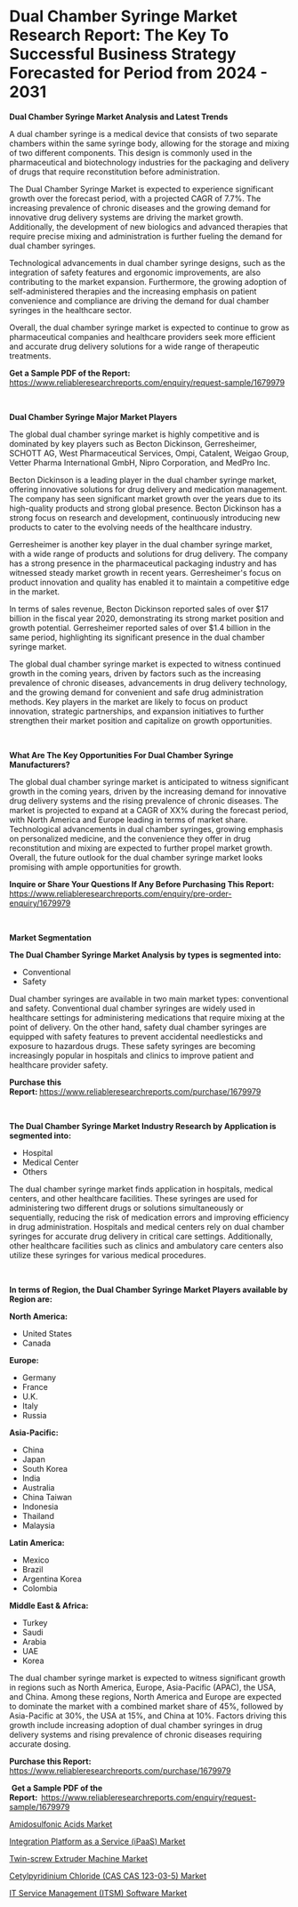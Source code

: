 <p><h1>Dual Chamber Syringe Market Research Report: The Key To Successful Business Strategy Forecasted for Period from 2024 - 2031</h1></p><p><strong>Dual Chamber Syringe Market Analysis and Latest Trends</strong></p>
<p><p>A dual chamber syringe is a medical device that consists of two separate chambers within the same syringe body, allowing for the storage and mixing of two different components. This design is commonly used in the pharmaceutical and biotechnology industries for the packaging and delivery of drugs that require reconstitution before administration.</p><p>The Dual Chamber Syringe Market is expected to experience significant growth over the forecast period, with a projected CAGR of 7.7%. The increasing prevalence of chronic diseases and the growing demand for innovative drug delivery systems are driving the market growth. Additionally, the development of new biologics and advanced therapies that require precise mixing and administration is further fueling the demand for dual chamber syringes.</p><p>Technological advancements in dual chamber syringe designs, such as the integration of safety features and ergonomic improvements, are also contributing to the market expansion. Furthermore, the growing adoption of self-administered therapies and the increasing emphasis on patient convenience and compliance are driving the demand for dual chamber syringes in the healthcare sector.</p><p>Overall, the dual chamber syringe market is expected to continue to grow as pharmaceutical companies and healthcare providers seek more efficient and accurate drug delivery solutions for a wide range of therapeutic treatments.</p></p>
<p><strong>Get a Sample PDF of the Report:&nbsp;</strong> <a href="https://www.reliableresearchreports.com/enquiry/request-sample/1679979">https://www.reliableresearchreports.com/enquiry/request-sample/1679979</a></p>
<p>&nbsp;</p>
<p><strong>Dual Chamber Syringe Major Market Players</strong></p>
<p><p>The global dual chamber syringe market is highly competitive and is dominated by key players such as Becton Dickinson, Gerresheimer, SCHOTT AG, West Pharmaceutical Services, Ompi, Catalent, Weigao Group, Vetter Pharma International GmbH, Nipro Corporation, and MedPro Inc. </p><p>Becton Dickinson is a leading player in the dual chamber syringe market, offering innovative solutions for drug delivery and medication management. The company has seen significant market growth over the years due to its high-quality products and strong global presence. Becton Dickinson has a strong focus on research and development, continuously introducing new products to cater to the evolving needs of the healthcare industry.</p><p>Gerresheimer is another key player in the dual chamber syringe market, with a wide range of products and solutions for drug delivery. The company has a strong presence in the pharmaceutical packaging industry and has witnessed steady market growth in recent years. Gerresheimer's focus on product innovation and quality has enabled it to maintain a competitive edge in the market.</p><p>In terms of sales revenue, Becton Dickinson reported sales of over $17 billion in the fiscal year 2020, demonstrating its strong market position and growth potential. Gerresheimer reported sales of over $1.4 billion in the same period, highlighting its significant presence in the dual chamber syringe market.</p><p>The global dual chamber syringe market is expected to witness continued growth in the coming years, driven by factors such as the increasing prevalence of chronic diseases, advancements in drug delivery technology, and the growing demand for convenient and safe drug administration methods. Key players in the market are likely to focus on product innovation, strategic partnerships, and expansion initiatives to further strengthen their market position and capitalize on growth opportunities.</p></p>
<p>&nbsp;</p>
<p><strong>What Are The Key Opportunities For Dual Chamber Syringe Manufacturers?</strong></p>
<p><p>The global dual chamber syringe market is anticipated to witness significant growth in the coming years, driven by the increasing demand for innovative drug delivery systems and the rising prevalence of chronic diseases. The market is projected to expand at a CAGR of XX% during the forecast period, with North America and Europe leading in terms of market share. Technological advancements in dual chamber syringes, growing emphasis on personalized medicine, and the convenience they offer in drug reconstitution and mixing are expected to further propel market growth. Overall, the future outlook for the dual chamber syringe market looks promising with ample opportunities for growth.</p></p>
<p><strong>Inquire or Share Your Questions If Any Before Purchasing This Report:</strong> <a href="https://www.reliableresearchreports.com/enquiry/pre-order-enquiry/1679979">https://www.reliableresearchreports.com/enquiry/pre-order-enquiry/1679979</a></p>
<p>&nbsp;</p>
<p><strong>Market Segmentation</strong></p>
<p><strong>The Dual Chamber Syringe Market Analysis by types is segmented into:</strong></p>
<p><ul><li>Conventional</li><li>Safety</li></ul></p>
<p><p>Dual chamber syringes are available in two main market types: conventional and safety. Conventional dual chamber syringes are widely used in healthcare settings for administering medications that require mixing at the point of delivery. On the other hand, safety dual chamber syringes are equipped with safety features to prevent accidental needlesticks and exposure to hazardous drugs. These safety syringes are becoming increasingly popular in hospitals and clinics to improve patient and healthcare provider safety.</p></p>
<p><strong>Purchase this Report:&nbsp;</strong><a href="https://www.reliableresearchreports.com/purchase/1679979">https://www.reliableresearchreports.com/purchase/1679979</a></p>
<p>&nbsp;</p>
<p><strong>The Dual Chamber Syringe Market Industry Research by Application is segmented into:</strong></p>
<p><ul><li>Hospital</li><li>Medical Center</li><li>Others</li></ul></p>
<p><p>The dual chamber syringe market finds application in hospitals, medical centers, and other healthcare facilities. These syringes are used for administering two different drugs or solutions simultaneously or sequentially, reducing the risk of medication errors and improving efficiency in drug administration. Hospitals and medical centers rely on dual chamber syringes for accurate drug delivery in critical care settings. Additionally, other healthcare facilities such as clinics and ambulatory care centers also utilize these syringes for various medical procedures.</p></p>
<p>&nbsp;</p>
<p><strong>In terms of Region, the Dual Chamber Syringe Market Players available by Region are:</strong></p>
<p>
    <p> <strong> North America: </strong>
        <ul>
            <li>United States</li>
            <li>Canada</li>
        </ul>
        </p> 
    <p> <strong> Europe: </strong>
        <ul>
            <li>Germany</li>
            <li>France</li>
            <li>U.K.</li>
            <li>Italy</li>
            <li>Russia</li>
        </ul>
        </p> 
    <p> <strong> Asia-Pacific: </strong>
        <ul>
            <li>China</li>
            <li>Japan</li>
            <li>South Korea</li>
            <li>India</li>
            <li>Australia</li>
            <li>China Taiwan</li>
            <li>Indonesia</li>
            <li>Thailand</li>
            <li>Malaysia</li>
        </ul>
        </p> 
    <p> <strong> Latin America: </strong>
        <ul>
            <li>Mexico</li>
            <li>Brazil</li>
            <li>Argentina Korea</li>
            <li>Colombia</li>
        </ul>
        </p> 
    <p> <strong> Middle East & Africa: </strong>
        <ul>
            <li>Turkey</li>
            <li>Saudi</li>
            <li>Arabia</li>
            <li>UAE</li>
            <li>Korea</li>
        </ul>
    </p>
    </p>
<p><p>The dual chamber syringe market is expected to witness significant growth in regions such as North America, Europe, Asia-Pacific (APAC), the USA, and China. Among these regions, North America and Europe are expected to dominate the market with a combined market share of 45%, followed by Asia-Pacific at 30%, the USA at 15%, and China at 10%. Factors driving this growth include increasing adoption of dual chamber syringes in drug delivery systems and rising prevalence of chronic diseases requiring accurate dosing.</p></p>
<p><strong>Purchase this Report: </strong><a href="https://www.reliableresearchreports.com/purchase/1679979">https://www.reliableresearchreports.com/purchase/1679979</a></p>
<p>&nbsp;<strong>Get a Sample PDF of the Report:&nbsp;&nbsp;</strong><a href="https://www.reliableresearchreports.com/enquiry/request-sample/1679979">https://www.reliableresearchreports.com/enquiry/request-sample/1679979</a></p>
<p><strong></strong></p>
<p><p><a href="https://github.com/khayangel/Market-Research-Report-List-2/blob/main/amidosulfonic-acids-market.md">Amidosulfonic Acids Market</a></p><p><a href="https://medium.com/@suepaterson547/integration-platform-as-a-service-ipaas-market-size-market-outlook-and-market-forecast-2024-to-e665bfb4d872">Integration Platform as a Service (iPaaS) Market</a></p><p><a href="https://issuu.com/reportprime-2/docs/twin-screw-extruder-machine-market-size-2030.pptx">Twin-screw Extruder Machine Market</a></p><p><a href="https://github.com/eeaveuhhh/Market-Research-Report-List-1/blob/main/cetylpyridinium-chloride-cas-cas-123-03-5-market.md">Cetylpyridinium Chloride (CAS CAS 123-03-5) Market</a></p><p><a href="https://medium.com/@suepaterson547/it-service-management-itsm-software-market-trends-and-market-analysis-forecasted-for-period-c9da7f80e772">IT Service Management (ITSM) Software Market</a></p></p>